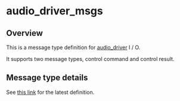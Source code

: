 # audio_driver_msgs

## Overview
This is a message type definition for [audio_driver](https://github.com/eve-autonomy/audio_driver) I / O.

It supports two message types, control command and control result.

## Message type details
See [this link](/msg) for the latest definition.
